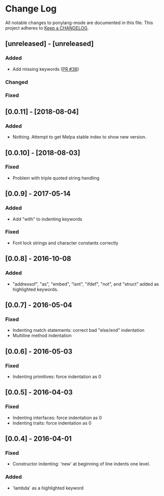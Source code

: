 # Change Log

All notable changes to ponylang-mode are documented in this file. 
This project adheres to [Keep a CHANGELOG](http://keepachangelog.com/).

## [unreleased] - [unreleased]

### Added

- Add missing keywords ([PR #36](https://github.com/ponylang/ponylang-mode/pull/36))

### Changed


### Fixed


## [0.0.11] - [2018-08-04]

### Added

- Nothing. Attempt to get Melpa stable index to show new version.

## [0.0.10] - [2018-08-03]

### Fixed

- Problem with triple quoted string handling

## [0.0.9] - 2017-05-14

### Added

-  Add "with" to indenting keywords

### Fixed

- Font lock strings and character constants correctly

## [0.0.8] - 2016-10-08

### Added

- "addressof", "as", "embed", "isnt", "ifdef", "not", and "struct" added as
  highlighted keywords.

## [0.0.7] - 2016-05-04

### Fixed

- Indenting match statements: correct bad "else/end" indentation
- Multiline method indentation

## [0.0.6] - 2016-05-03

### Fixed

- Indenting primitives: force indentation as 0

## [0.0.5] - 2016-04-03

### Fixed

- Indenting interfaces: force indentation as 0
- Indenting traits: force indentation as 0

## [0.0.4] - 2016-04-01

### Fixed

- Constructor indenting: 'new' at beginning of line indents one level. 

### Added

- 'lambda' as a highlighted keyword

